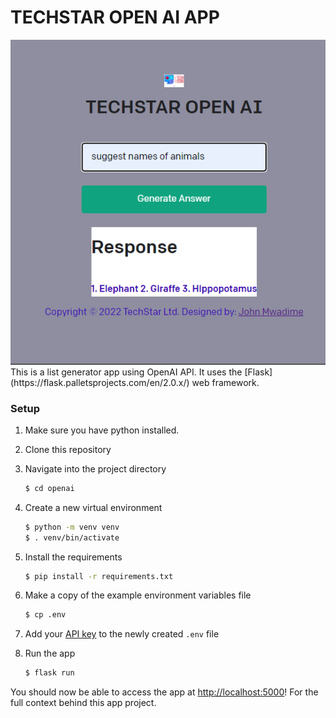 # TECHSTAR OPEN AI APP

<img src="https://github.com/Scott-TechStar/Fun-with-GPT-3/blob/main/openai/static/page.png" class="page" />
This is a list generator app using OpenAI API. It uses the [Flask](https://flask.palletsprojects.com/en/2.0.x/) web framework.

### Setup

1. Make sure you have python installed.

2. Clone this repository

3. Navigate into the project directory

   ```bash
   $ cd openai
   ```

4. Create a new virtual environment

   ```bash
   $ python -m venv venv
   $ . venv/bin/activate
   ```

5. Install the requirements

   ```bash
   $ pip install -r requirements.txt
   ```

6. Make a copy of the example environment variables file

   ```bash
   $ cp .env
   ```

7. Add your [API key](https://beta.openai.com/account/api-keys) to the newly created `.env` file

8. Run the app

   ```bash
   $ flask run
   ```

You should now be able to access the app at [http://localhost:5000](http://localhost:5000)! For the full context behind this app project.
